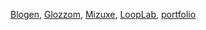 [Blogen](https://vigorous-allen-f9eaaa.netlify.app/), [Glozzom](https://hungry-liskov-252dea.netlify.app/), [Mizuxe](https://stupefied-roentgen-f3c200.netlify.app/), [LoopLab](https://nifty-gates-8f5f9f.netlify.app/), [portfolio](https://eager-montalcini-e0f107.netlify.app/)
